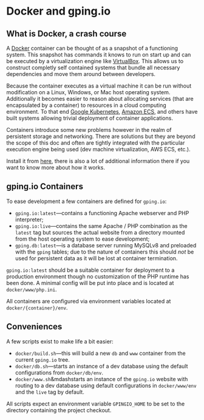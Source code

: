 # Docker and gping.io

## What is Docker, a crash course

A [Docker][docker] container can be thought of as a snapshot of a functioning system. This
snapshot has commands it knows to run on start up and can be executed by a virtualization
engine like [VirtualBox][vb].  This allows us to construct completly self contained
systems that bundle all necessary dependencies and move them around between developers.

Because the container executes as a virtual machine it can be run without modification on a
Linux, Windows, or Mac host operating system. Additionally it becomes easier to reason about
allocating services (that are encapsulated by a container) to resources in a cloud computing
environment. To that end [Google Kubernetes][k8s], [Amazon ECS][ecs], and others have built
systems allowing trivial deployment of container applications.

Containers introduce some new problems however in the realm of persistent storage and
networking. There are solutions but they are beyond the scope of this doc and often are
tightly integrated with the particular execution engine being used (dev machine virtualization,
AWS ECS, etc.).

Install it from [here][get-docker], there is also a lot of additional information there
if you want to know more about how it works.

[docker]: https://www.docker.com/
[vb]: https://www.virtualbox.org/
[k8s]: http://kubernetes.io/
[ecs]: https://aws.amazon.com/ecs/
[get-docker]: https://www.docker.com/products/overview

## gping.io Containers

To ease development a few containers are defined for `gping.io`:

- `gping.io:latest`&mdash;contains a functioning Apache webserver and PHP interpreter;
- `gping.io:live`&mdash;contains the same Apache / PHP combination as the
   `latest` tag but sources the actual website from a directory mounted from
   the host operating system to ease development;
- `gping.db:latest`&mdash;is a database server running MySQLv8 and preloaded with the
  `gping` tables; due to the nature of containers this should _not_ be used for
  persistent data as it will be lost at container termination.

`gping.io:latest` should be a suitable container for deployment to a production
environment though no customization of the PHP runtime has been done. A minimal
config will be put into place and is located at `docker/www/php.ini`.

All containers are configured via environment variables located at `docker/{container}/env`.

## Conveniences

A few scripts exist to make life a bit easier:

- `docker/build.sh`&mdash;this will build a new `db` and `www` container from the current
  `gping.io` tree.
- `docker/db.sh`&mdash;starts an instance of a dev database using the default configurations
  from `docker/db/env`.
- `docker/www.sh`&mdashstarts an instance of the `gping.io` website with routing to a dev
  database using default configurations in `docker/www/env` and the `live` tag by default.

All scripts expect an environment variable `GPINGIO_HOME` to be set to the directory containing
the project checkout.